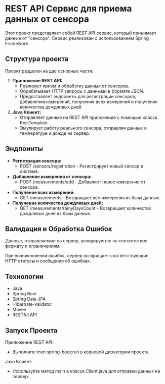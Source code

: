 REST API Сервис для приема данных от сенсора
=====================================================

Этот проект представляет собой REST API сервис, который принимает данные от "сенсора". Сервис реализован с использованием Spring Framework.

Структура проекта
-----------------

Проект разделен на две основные части:

1.  **Приложение REST API:**
    *   Реализует прием и обработку данных от сенсоров.
    *   Обрабатывает HTTP запросы с данными в формате JSON.
    *   Предоставляет эндпоинты для регистрации сенсоров, добавления измерений, получения всех измерений и получения количества дождливых дней.
2.  **Java Клиент:**
    *   Отправляет данные на REST API приложение с помощью класса RestTemplate.
    *   Эмулирует работу реального сенсора, отправляя данные о температуре и дожде на сервер.

Эндпоинты
---------

*   **Регистрация сенсора:**
    *   POST /sensors/registration - Регистрирует новый сенсор в системе.
*   **Добавление измерения от сенсора:**
    *   POST /measurements/add - Добавляет новое измерение от сенсора.
*   **Получение всех измерений:**
    *   GET /measurements - Возвращает все измерения из базы данных.
*   **Получение количества дождливых дней:**
    *   GET /measurements/rainyDaysCount - Возвращает количество дождливых дней из базы данных.

Валидация и Обработка Ошибок
----------------------------

Данные, отправляемые на сервер, валидируются на соответствие формату и ограничениям.

При возникновении ошибок, сервер возвращает соответствующие HTTP статусы и сообщения об ошибках.

Технологии
----------

*   Java
*   Spring Boot
*   Spring Data JPA
*   Hibernate-validator
*   Maven
*   RESTful API

Запуск Проекта
--------------

Приложение REST API:

*   Выполните mvn spring-boot:run в корневой директории проекта.

Java Клиент:

*   Используйте метод main в классе Client.java для отправки данных на сервер.
